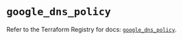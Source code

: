 # `google_dns_policy`

Refer to the Terraform Registry for docs: [`google_dns_policy`](https://registry.terraform.io/providers/hashicorp/google/6.36.1/docs/resources/dns_policy).
